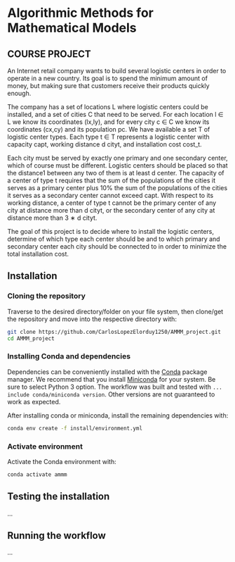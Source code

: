 # Algorithmic Methods for Mathematical Models 
## COURSE PROJECT

An Internet retail company wants to build several logistic centers in order to operate in a new country. Its goal is to spend the minimum amount of money, but making sure that customers receive their products quickly enough.

The company has a set of locations L where logistic centers could be installed, and a set of cities C that need to be served. For each location l ∈ L we know its coordinates (lx,ly), and for every city c ∈ C we know its coordinates (cx,cy) and its population pc. We have available a set T of logistic center types. Each type t ∈ T represents a logistic center with capacity capt, working distance d cityt, and installation cost cost_t.

Each city must be served by exactly one primary and one secondary center, which of course must be different. Logistic centers should be placed so that the distance1 between any two of them is at least d center. The capacity of a center of type t requires that the sum of the populations of the cities it serves as a primary center plus 10% the sum of the populations of the cities it serves as a secondary center cannot exceed capt. With respect to its working distance, a center of type t cannot be the primary center of any city at distance more than d cityt, or the secondary center of any city at distance more than 3 ∗ d cityt.

The goal of this project is to decide where to install the logistic centers, determine of which type each center should be and to which primary and secondary center each city should be connected to in order to minimize the total installation cost.

## Installation

### Cloning the repository

Traverse to the desired directory/folder on your file system, then clone/get the 
repository and move into the respective directory with:

```bash
git clone https://github.com/CarlosLopezElorduy1250/AMMM_project.git
cd AMMM_project
```

### Installing Conda and dependencies

Dependencies can be conveniently installed with the [Conda][conda]
package manager. We recommend that you install
[Miniconda][miniconda-installation] for your system. Be sure to select
Python 3 option. The workflow was built and tested with `... include conda/miniconda version`.
Other versions are not guaranteed to work as expected.

After installing conda or miniconda, install the remaining dependencies with:

```bash
conda env create -f install/environment.yml
```
### Activate environment

Activate the Conda environment with:

```bash
conda activate ammm
```

## Testing the installation

...

## Running the workflow

...



[conda]: <https://docs.conda.io/projects/conda/en/latest/index.html>
[miniconda-installation]: <https://docs.conda.io/en/latest/miniconda.html>


